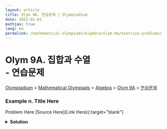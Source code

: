 ```yaml
---
layout: article
title: Olym 9A. 연습문제 | Olympiadium
date: 2022-01-01
mathjax: true
lang: ko
permalink: /mathematical-olympiads/algebra/olym-9a/exercise-problems/
---
```

# Olym 9A. 집합과 수열 <br> <ssup> - 연습문제</ssup>

<a href="{{ site.homeurl }}">Olympiadium</a> > <a href="{{ site.homeurl }}mathematical-olympiads/">Mathematical Olympiads</a> > <a href="{{ site.homeurl }}mathematical-olympiads/algebra/">Algebra</a> > <a href="{{ site.homeurl }}mathematical-olympiads/algebra/olym-9a/">Olym 9A</a> > <a href="{{ site.homeurl }}mathematical-olympiads/algebra/olym-9a/exercise-problems/">연습문제</a>

### Example n. Title Here
<skyblueboard> Problem Here </skyblueboard>
[Source Here](Link Here){:target="blank"}
<pinkborder><details>
<summary><b>Solution</b></summary>
Solution Here. 
</details></pinkborder>


